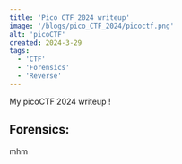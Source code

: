 ```yaml
---
title: 'Pico CTF 2024 writeup'
image: '/blogs/pico_CTF_2024/picoctf.png'
alt: 'picoCTF'
created: 2024-3-29
tags:
  - 'CTF'
  - 'Forensics'
  - 'Reverse'
---
```


My picoCTF 2024 writeup !

## Forensics:

mhm
